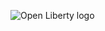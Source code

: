 ![Open Liberty logo](https://github.com/OpenLiberty/logos/blob/main/combomark/png/OL_logo_green_on_white.png)


